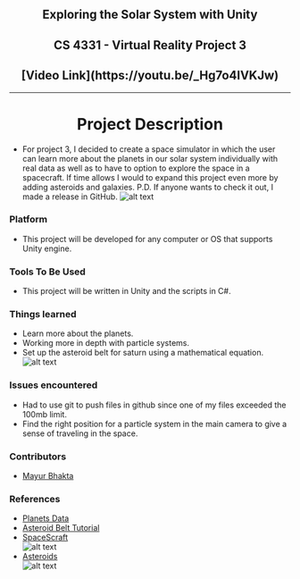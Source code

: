 <h2 align="center">Exploring the Solar System with Unity</h2>
<h2 align="center">CS 4331 - Virtual Reality Project 3</h2>
<h2 align="center">[Video Link](https://youtu.be/_Hg7o4IVKJw)</h2>

***

<h1 align="center">Project Description</h1>

- For project 3, I decided to create a space simulator in which the user can learn more about the planets in our solar system individually with real data as well as to have to option to explore the space in a spacecraft. If time allows I would to expand this project even more by adding asteroids and galaxies.
P.D. If anyone wants to check it out, I made a release in GitHub.
![alt text](https://imgur.com/W1xjx4I.png)

### Platform
  - This project will be developed for any computer or OS that supports Unity engine.

### Tools To Be Used
  - This project will be written in Unity and the scripts in C#.
  
### Things learned
  - Learn more about the planets.
  - Working more in depth with particle systems.
  - Set up the asteroid belt for saturn using a mathematical equation.
  ![alt text](https://imgur.com/EcrNSjH.png)
  
### Issues encountered
  - Had to use git to push files in github since one of my files exceeded the 100mb limit.
  - Find the right position for a particle system in the main camera to give a sense of traveling in the space.
  
### Contributors
  - [Mayur Bhakta](https://github.com/mBhakta95)

### References
  - [Planets Data](https://nssdc.gsfc.nasa.gov/planetary/factsheet/)
  - [Asteroid Belt Tutorial](https://www.youtube.com/watch?v=w422-JEQ8Og)
  - [SpaceScraft](https://assetstore.unity.com/packages/3d/vehicles/space/sci-fi-scout-drone-54334)<br>
  ![alt text](https://imgur.com/rmnAA2p.png)
  - [Asteroids](https://assetstore.unity.com/packages/3d/environments/sci-fi/space-asteroids-96444)<br>
  ![alt text](https://imgur.com/RPrxFjK.png)
